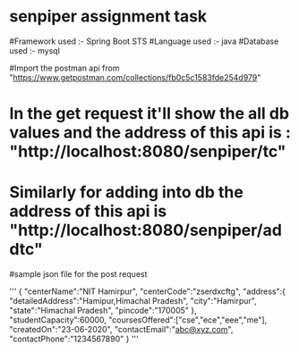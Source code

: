 # senpiper assignment task



#Framework used :- Spring Boot STS
#Language used :- java
#Database used :- mysql

#Import the postman api from "https://www.getpostman.com/collections/fb0c5c1583fde254d979"
# In the get request it'll show the all db values and the address of this api is : "http://localhost:8080/senpiper/tc"

# Similarly for adding into db the address of this api is "http://localhost:8080/senpiper/addtc"

#sample json file for the post request

'''
{
	"centerName":"NIT Hamirpur",
	"centerCode":"zserdxcftg",
	"address":{
		"detailedAddress":"Hamipur,Himachal Pradesh",
		"city":"Hamirpur",
		"state":"Himachal Pradesh",
		"pincode":"170005"
	},
	"studentCapacity":60000,
	"coursesOffered":["cse","ece","eee","me"],
	"createdOn":"23-06-2020",
	"contactEmail":"abc@xyz.com",
	"contactPhone":"1234567890"
}
'''


